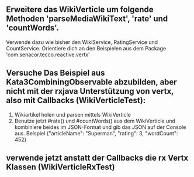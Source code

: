 ## Erweitere das WikiVerticle um folgende Methoden 'parseMediaWikiText', 'rate' und 'countWords'. 
Verwende dazu wie bisher den WikiService, RatingService und CountService.
Orientiere dich an den Beispielen aus dem Package 'com.senacor.tecco.reactive.vertx'

## Versuche Das Beispiel aus Kata3CombiningObservable abzubilden, aber nicht mit der rxjava Unterstützung von vertx, also mit Callbacks (WikiVerticleTest):
1. Wikiartikel holen und parsen mittels WikiVerticle
2. Benutze jetzt #rate() und #countWords() aus dem WikiVerticle und kombiniere beides im JSON-Format
     und gib das JSON auf der Console aus. Beispiel {"articleName": "Superman", "rating": 3, "wordCount": 452}
   
## verwende jetzt anstatt der Callbacks die rx Vertx Klassen (WikiVerticleRxTest)
